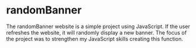 # randomBanner
The randomBanner website is a simple project using JavaScript. If the user refreshes the website, it will randomly display a new banner. The focus of the project was to strengthen my JavaScript skills creating this function. 
